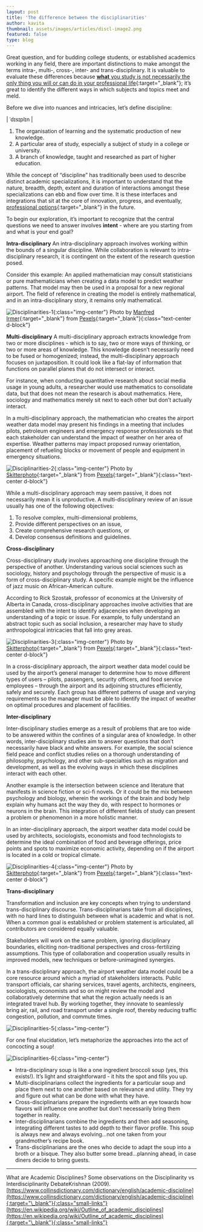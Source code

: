 ```yaml
---
layout: post
title: 'The difference between the disciplinarities'
author: kavita
thumbnail: assets/images/articles/discl-image2.png
featured: false
type: blog
---
```


Great question, and for budding college students, or established academics working in any field, there are important distinctions to make amongst the terms intra-, multi-, cross-, inter- and trans-disciplinary. It is valuable to evaluate these differences because [<span>**what** you study is not necessarily the only thing you will or can do in your professional life</span>](/2018/09/03/what-you-study-is-notwhat-you-do.html){:target="\_blank"}; it’s great to identify the different ways in which subjects and topics meet and meld.

Before we dive into nuances and intricacies, let’s define discipline:

<span>| ˈdɪsɪplɪn |</span>

1. The organisation of learning and the systematic production of new knowledge.
2. A particular area of study, especially a subject of study in a college or university.
3. A branch of knowledge, taught and researched as part of higher education.

While the concept of “discipline” has traditionally been used to describe distinct academic specializations, it is important to understand that the nature, breadth, depth, extent and duration of interactions amongst these specializations can ebb and flow over time. It is these interfaces and integrations that sit at the core of innovation, progress, and eventually, [professional options](/2019/06/18/gone-are-the-days-of-one-and-done.html){:target="\_blank"} in the future.

To begin our exploration, it’s important to recognize that the central questions we need to answer involves **intent** - where are you starting from and what is your end goal?

**Intra-disciplinary**
An intra-disciplinary approach involves working within the bounds of a singular discipline. While collaboration is relevant to intra-disciplinary research, it is contingent on the extent of the research question posed.

Consider this example: An applied mathematician may consult statisticians or pure mathematicians when creating a data model to predict weather patterns. That model may then be used in a proposal for a new regional airport. The field of reference in creating the model is entirely mathematical, and in an intra-disciplinary story, it remains only mathematical.

![Disciplinarities-1](/assets/images/articles/discl-image1.png){:class="img-center"}
<span>Photo by [Manfred Irmer](https://www.pexels.com/@manfred-irmer-184952){:target="\_blank"} from [Pexels](https://www.pexels.com){:target="\_blank"}</span>{:class="text-center d-block"}

**Multi-disciplinary**
A multi-disciplinary approach extracts knowledge from two or more disciplines - which is to say, two or more ways of thinking, or two or more areas of knowledge. This knowledge doesn’t necessarily need to be fused or homogenized; instead, the multi-disciplinary approach focuses on juxtaposition. It could look like a flat-lay of information that functions on parallel planes that do not intersect or interact.

For instance, when conducting quantitative research about social media usage in young adults, a researcher would use mathematics to consolidate data, but that does not mean the research is about mathematics. Here, sociology and mathematics merely sit next to each other but don’t actually interact.

In a multi-disciplinary approach, the mathematician who creates the airport weather data model may present his findings in a meeting that includes pilots, petroleum engineers and emergency response professionals so that each stakeholder can understand the impact of weather on her area of expertise. Weather patterns may impact proposed runway orientation, placement of refueling blocks or movement of people and equipment in emergency situations.

![Disciplinarities-2](/assets/images/articles/discl-image2.png){:class="img-center"}
<span>Photo by [Skitterphoto](https://www.pexels.com/@skitterphoto){:target="\_blank"} from [Pexels](https://www.pexels.com){:target="\_blank"}</span>{:class="text-center d-block"}

While a multi-disciplinary approach may seem passive, it does not necessarily mean it is unproductive. A multi-disciplinary review of an issue usually has one of the following objectives:

1.  To resolve complex, multi-dimensional problems,
2.  Provide different perspectives on an issue,
3.  Create comprehensive research questions, or
4.  Develop consensus definitions and guidelines.

**Cross-disciplinary**

Cross-disciplinary study involves approaching one discipline through the perspective of another. Understanding various social sciences such as sociology, history and psychology through the perspective of music is a form of cross-disciplinary study. A specific example might be the influence of jazz music on African-American culture.

According to Rick Szostak, professor of economics at the University of Alberta in Canada, cross-disciplinary approaches involve activities that are assembled with the intent to identify adjacencies when developing an understanding of a topic or issue. For example, to fully understand an abstract topic such as social inclusion, a researcher may have to study anthropological intricacies that fall into grey areas.

![Disciplinarities-3](/assets/images/articles/discl-image3.png){:class="img-center"}
<span>Photo by [Skitterphoto](https://www.pexels.com/@mike-chai-285623){:target="\_blank"} from [Pexels](https://www.pexels.com){:target="\_blank"}</span>{:class="text-center d-block"}

In a cross-disciplinary approach, the airport weather data model could be used by the airport’s general manager to determine how to move different types of users – pilots, passengers, security officers, and food service employees – through the airport and its adjoining structures efficiently, safely and securely. Each group has different patterns of usage and varying requirements so the manager must be able to identify the impact of weather on optimal procedures and placement of facilities.

**Inter-disciplinary**

Inter-disciplinary studies emerge as a result of problems that are too wide to be answered within the confines of a singular area of knowledge. In other words, inter-disciplinary studies aim to answer questions that don’t necessarily have black and white answers. For example, the social science field peace and conflict studies relies on a thorough understanding of philosophy, psychology, and other sub-specialties such as migration and development, as well as the evolving ways in which these disciplines interact with each other.

Another example is the intersection between science and literature that manifests in science fiction or sci-fi novels. Or it could be the mix between psychology and biology, wherein the workings of the brain and body help explain why humans act the way they do, with respect to hormones or neurons in the brain. This integration of different fields of study can present a problem or phenomenon in a more holistic manner.

In an inter-disciplinary approach, the airport weather data model could be used by architects, sociologists, economists and food technologists to determine the ideal combination of food and beverage offerings, price points and spots to maximize economic activity, depending on if the airport is located in a cold or tropical climate.

![Disciplinarities-4](/assets/images/articles/discl-image4.png){:class="img-center"}
<span>Photo by [Skitterphoto](https://www.pexels.com/@skitterphoto){:target="\_blank"} from [Pexels](https://www.pexels.com){:target="\_blank"}</span>{:class="text-center d-block"}

**Trans-disciplinary**

Transformation and inclusion are key concepts when trying to understand trans-disciplinary discourse. Trans-disciplinarians take from all disciplines, with no hard lines to distinguish between what is academic and what is not. When a common goal is established or problem statement is articulated, all contributors are considered equally valuable.

Stakeholders will work on the same problem, ignoring disciplinary boundaries, eliciting non-traditional perspectives and cross-fertilizing assumptions. This type of collaboration and cooperation usually results in improved models, new techniques or before-unimagined synergies.

In a trans-disciplinary approach, the airport weather data model could be a core resource around which a myriad of stakeholders interacts. Public transport officials, car sharing services, travel agents, architects, engineers, sociologists, economists and so on might review the model and collaboratively determine that what the region actually needs is an integrated travel hub. By working together, they innovate to seamlessly bring air, rail, and road transport under a single roof, thereby reducing traffic congestion, pollution, and commute times.

![Disciplinarities-5](/assets/images/articles/discl-image5.png){:class="img-center"}

For one final elucidation, let’s metaphorize the approaches into the act of concocting a soup!

![Disciplinarities-6](/assets/images/articles/discl-image6.png){:class="img-center"}

- Intra-disciplinary soup is like a one ingredient broccoli soup (yes, this exists!). It’s light and straightforward - it hits the spot and fills you up.
- Multi-disciplinarians collect the ingredients for a particular soup and place them next to one another based on relevance and utility. They try and figure out what can be done with what they have.
- Cross-disciplinarians prepare the ingredients with an eye towards how flavors will influence one another but don’t necessarily bring them together in reality.
- Inter-disciplinarians combine the ingredients and then add seasoning, integrating different tastes to add depth to their flavor profile. This soup is always new and always evolving…not one taken from your grandmother’s recipe book.
- Trans-disciplinarians are the ones who decide to adapt the soup into a broth or a bisque. They also butter some bread…planning ahead, in case diners decide to bring guests.

---

What are Academic Disciplines? Some observations on the Disciplinarity vs Interdisciplinarity DebateKrishnan (2009).
[https://www.collinsdictionary.com/dictionary/english/academic-discipline](https://www.collinsdictionary.com/dictionary/english/academic-discipline){:target="\_blank"}{:class="small-links"}<br>
[https://en.wikipedia.org/wiki/Outline_of_academic_disciplines](https://en.wikipedia.org/wiki/Outline_of_academic_disciplines){:target="\_blank"}{:class="small-links"}
